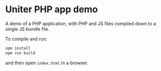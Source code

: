 Uniter PHP app demo
===================

A demo of a PHP application, with PHP and JS files compiled down to a single JS bundle file.

To compile and run:

```javascript
npm install
npm run build
```

and then open `index.html` in a browser.
